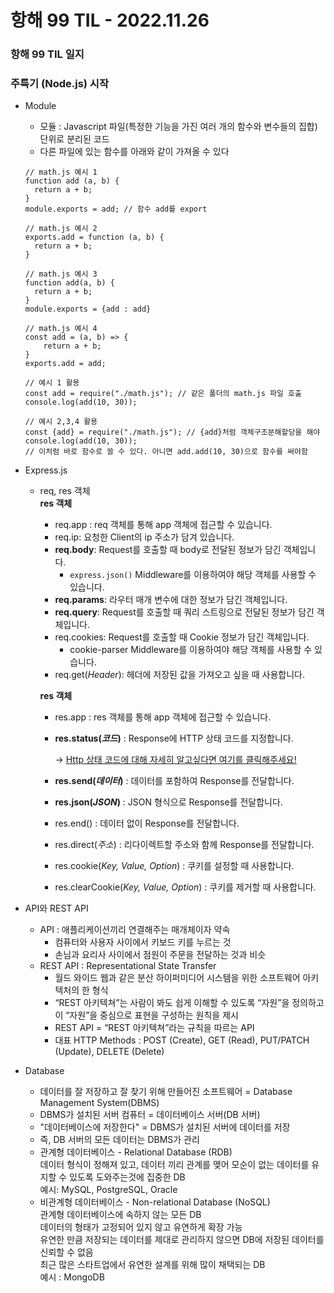 # 항해 99 TIL - 2022.11.26
### 항해 99 TIL 일지
### 주특기 (Node.js) 시작

* Module
  - 모듈 : Javascript 파일(특정한 기능을 가진 여러 개의 함수와 변수들의 집합) 단위로 분리된 코드
  - 다른 파일에 있는 함수를 아래와 같이 가져올 수 있다
  ```
  // math.js 예시 1
  function add (a, b) {
    return a + b;
  }
  module.exports = add; // 함수 add를 export

  // math.js 예시 2
  exports.add = function (a, b) {
    return a + b;
  }

  // math.js 예시 3
  function add(a, b) {
    return a + b;
  }
  module.exports = {add : add}

  // math.js 예시 4
  const add = (a, b) => {
      return a + b;
  }
  exports.add = add;
  ```
  ```
  // 예시 1 활용
  const add = require("./math.js"); // 같은 폴더의 math.js 파일 호출
  console.log(add(10, 30));

  // 예시 2,3,4 활용
  const {add} = require("./math.js"); // {add}처럼 객체구조분해할당을 해야
  console.log(add(10, 30));
  // 이처럼 바로 함수로 쓸 수 있다. 아니면 add.add(10, 30)으로 함수를 써야함
  ```

* Express.js
  - req, res 객체<br>
    **res 객체**
    - req.app : req 객체를 통해 app 객체에 접근할 수 있습니다.
    - req.ip: 요청한 Client의 ip 주소가 담겨 있습니다.
    - **req.body**: Request를 호출할 때 body로 전달된 정보가 담긴 객체입니다.
        - `express.json()` Middleware를 이용하여야 해당 객체를 사용할 수 있습니다.
    - **req.params**: 라우터 매개 변수에 대한 정보가 담긴 객체입니다.
    - **req.query**: Request를 호출할 때 쿼리 스트링으로 전달된 정보가 담긴 객체입니다.
    - req.cookies: Request를 호출할 때 Cookie 정보가 담긴 객체입니다.
        - cookie-parser Middleware를 이용하여야 해당 객체를 사용할 수 있습니다.
    - req.get(*Header*): 헤더에 저장된 값을 가져오고 싶을 때 사용합니다.

    **res 객체**
    - res.app : res 객체를 통해 app 객체에 접근할 수 있습니다.
    - **res.status(*코드*)** : Response에 HTTP 상태 코드를 지정합니다.
        
        → [Http 상태 코드에 대해 자세히 알고싶다면 여기를 클릭해주세요!](https://developer.mozilla.org/ko/docs/Web/HTTP/Status)
        
    - **res.send(*데이터*)** : 데이터를 포함하여 Response를 전달합니다.
    - **res.json(*JSON*)** : JSON 형식으로 Response를 전달합니다.
    - res.end() : 데이터 없이 Response를 전달합니다.
    - res.direct(*주소*) : 리다이렉트할 주소와 함께 Response를 전달합니다.
    - res.cookie(*Key, Value, Option*) : 쿠키를 설정할 때 사용합니다.
    - res.clearCookie(*Key, Value, Option*) : 쿠키를 제거할 때 사용합니다.

* API와 REST API
  - API : 애플리케이션끼리 연결해주는 매개체이자 약속
    + 컴퓨터와 사용자 사이에서 키보드 키를 누르는 것
    + 손님과 요리사 사이에서 점원이 주문을 전달하는 것과 비슷
  - REST API : Representational State Transfer
    + 월드 와이드 웹과 같은 분산 하이퍼미디어 시스템을 위한 소프트웨어 아키텍처의 한 형식
    + “REST 아키텍쳐”는 사람이 봐도 쉽게 이해할 수 있도록 “자원”을 정의하고 이 “자원”을 중심으로 표현을 구성하는 원칙을 제시
    + REST API = “REST 아키텍쳐”라는 규칙을 따르는 API
    + 대표 HTTP Methods : POST (Create), GET (Read), PUT/PATCH (Update), DELETE (Delete)

* Database
  - 데이터를 잘 저장하고 잘 찾기 위해 만들어진 소프트웨어 = Database Management System(DBMS)
  - DBMS가 설치된 서버 컴퓨터 = 데이터베이스 서버(DB 서버)
  - "데이터베이스에 저장한다" = DBMS가 설치된 서버에 데이터를 저장
  - 즉, DB 서버의 모든 데이터는 DBMS가 관리
  - 관계형 데이터베이스 - Relational Database (RDB)<br>
    데이터 형식이 정해져 있고, 데이터 끼리 관계를 맺어 모순이 없는 데이터를 유지할 수 있도록 도와주는것에 집중한 DB<br>
    예시: MySQL, PostgreSQL, Oracle
  - 비관계형 데이터베이스 - Non-relational Database (NoSQL)<br>
    관계형 데이터베이스에 속하지 않는 모든 DB<br>
    데이터의 형태가 고정되어 있지 않고 유연하게 확장 가능 <br>
    유연한 만큼 저장되는 데이터를 제대로 관리하지 않으면 DB에 저장된 데이터를 신뢰할 수 없음<br>
    최근 많은 스타트업에서 유연한 설계를 위해 많이 채택되는 DB <br>
    예시 : MongoDB